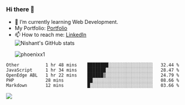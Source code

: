 ### Hi there 👋

<!--
**phoenixx1/phoenixx1** is a ✨ _special_ ✨ repository because its `README.md` (this file) appears on your GitHub profile.

Here are some ideas to get you started:

- 🔭 I’m currently working on ...
- 🌱 I’m currently learning ...
- 👯 I’m looking to collaborate on ...
- 🤔 I’m looking for help with ...
- 💬 Ask me about ...
- 📫 How to reach me: ...
- 😄 Pronouns: ...
- ⚡ Fun fact: ...
-->
- 🌱 I’m currently learning Web Development.
- My Portfolio: [Portfolio](https://phoenixx1.github.io/)
- 📫 How to reach me: [LinkedIn](https://www.linkedin.com/in/nishant-saxena-2609/)  
![Nishant's GitHub stats](https://github-readme-stats.vercel.app/api?username=phoenixx1&count_private=true)<p><img align="center" src="https://github-readme-streak-stats.herokuapp.com/?user=phoenixx1&" alt="phoenixx1" /></p>  
<!--START_SECTION:waka-->
```text
Other          1 hr 48 mins    ████████░░░░░░░░░░░░░░░░░   32.44 % 
JavaScript     1 hr 34 mins    ███████░░░░░░░░░░░░░░░░░░   28.47 % 
OpenEdge ABL   1 hr 22 mins    ██████▒░░░░░░░░░░░░░░░░░░   24.79 % 
PHP            28 mins         ██░░░░░░░░░░░░░░░░░░░░░░░   08.66 % 
Markdown       12 mins         █░░░░░░░░░░░░░░░░░░░░░░░░   03.66 % 
```
<!--END_SECTION:waka-->

![](https://komarev.com/ghpvc/?username=phoenixx1&style=plastic)

<!-- ![Visitor Count](https://profile-counter.glitch.me/phoenixx1/count.svg) -->
